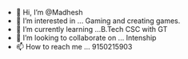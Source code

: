 - 👋 Hi, I’m @Madhesh
- 👀 I’m interested in ... Gaming and creating games.
- 🌱 I’m currently learning ...B.Tech CSC with GT
- 💞️ I’m looking to collaborate on ... Intenship
- 📫 How to reach me ... 9150215903

<!---
Madmaxwar/Madmaxwar is a ✨ special ✨ repository because its `README.md` (this file) appears on your GitHub profile.
You can click the Preview link to take a look at your changes.
--->
